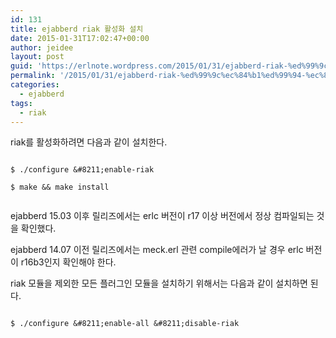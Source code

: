 ```yaml
---
id: 131
title: ejabberd riak 활성화 설치
date: 2015-01-31T17:02:47+00:00
author: jeidee
layout: post
guid: 'https://erlnote.wordpress.com/2015/01/31/ejabberd-riak-%ed%99%9c%ec%84%b1%ed%99%94-%ec%84%a4%ec%b9%98/'
permalink: '/2015/01/31/ejabberd-riak-%ed%99%9c%ec%84%b1%ed%99%94-%ec%84%a4%ec%b9%98/'
categories:
  - ejabberd
tags:
  - riak
---
```

riak를 활성화하려면 다음과 같이 설치한다.

```
      
$ ./configure &#8211;enable-riak
      
$ make && make install
  
```

ejabberd 15.03 이후 릴리즈에서는 erlc 버전이 r17 이상 버전에서 정상 컴파일되는 것을 확인했다.

ejabberd 14.07 이전 릴리즈에서는 meck.erl 관련 compile에러가 날 경우 erlc 버전이 r16b3인지 확인해야 한다.

riak 모듈을 제외한 모든 플러그인 모듈을 설치하기 위해서는 다음과 같이 설치하면 된다.

```
      
$ ./configure &#8211;enable-all &#8211;disable-riak
  
```